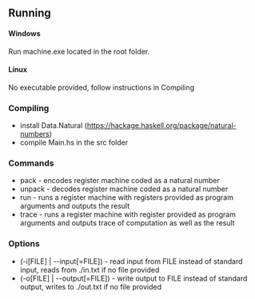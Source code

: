## Running

#### Windows

Run machine.exe located in the root folder.

#### Linux

No executable provided, follow instructions in Compiling

### Compiling

- install Data.Natural (https://hackage.haskell.org/package/natural-numbers)
- compile Main.hs in the src folder

### Commands

* pack - encodes register machine coded as a natural number
* unpack - decodes register machine coded as a natural number
* run - runs a register machine with registers provided as program arguments and outputs the result
* trace - runs a register machine with register provided as program arguments and outputs trace of computation as well as the result

### Options

* (-i[FILE] | --input[=FILE]) - read input from FILE instead of standard input, reads from ./in.txt if no file provided
* (-o[FILE] | --output[=FILE]) - write output to FILE instead of standard output, writes to ./out.txt if no file provided
